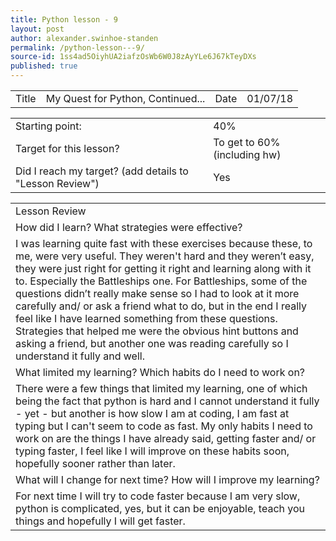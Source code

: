 ```yaml
---
title: Python lesson - 9
layout: post
author: alexander.swinhoe-standen
permalink: /python-lesson---9/
source-id: 1ss4ad5OiyhUA2iafzOsWb6W0J8zAyYLe6J67kTeyDXs
published: true
---
```

<table>
  <tr>
    <td>Title</td>
    <td>My Quest for Python, Continued...</td>
    <td>Date</td>
    <td>01/07/18</td>
  </tr>
</table>


<table>
  <tr>
    <td>Starting point:</td>
    <td>40%</td>
  </tr>
  <tr>
    <td>Target for this lesson?</td>
    <td>To get to 60% (including hw)</td>
  </tr>
  <tr>
    <td>Did I reach my target? 
(add details to "Lesson Review")</td>
    <td> Yes </td>
  </tr>
</table>


<table>
  <tr>
    <td>Lesson Review</td>
  </tr>
  <tr>
    <td>How did I learn? What strategies were effective? </td>
  </tr>
  <tr>
    <td>I was learning quite fast with these exercises because these, to me, were very useful. They weren't hard and they weren’t easy, they were just right for getting it right and learning along with it to. Especially the Battleships one.
For Battleships, some of the questions didn’t really make sense so I had to look at it more carefully and/ or ask a friend what to do, but in the end I really feel like I have learned something from these questions.
Strategies that helped me were the obvious hint buttons and asking a friend, but another one was reading carefully so I understand it fully and well. 
</td>
  </tr>
  <tr>
    <td>What limited my learning? Which habits do I need to work on? </td>
  </tr>
  <tr>
    <td>There were a few things that limited my learning, one of which being the fact that python is hard and I cannot understand it fully - yet - but another is how slow I am at coding, I am fast at typing but I can't seem to code as fast.
My only habits I need to work on are the things I have already said, getting faster and/ or typing faster, I feel like I will improve on these habits soon, hopefully sooner rather than later.
</td>
  </tr>
  <tr>
    <td>What will I change for next time? How will I improve my learning?</td>
  </tr>
  <tr>
    <td>For next time I will try to code faster because I am very slow, python is complicated, yes, but it can be enjoyable, teach you things and hopefully I will get faster.
</td>
  </tr>
</table>


